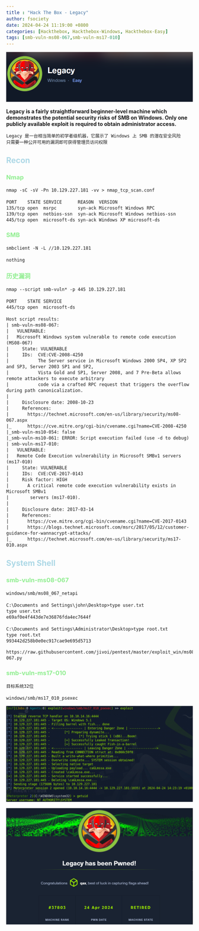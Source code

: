 ```yaml
---
title : "Hack The Box - Legacy"
author: fsociety
date: 2024-04-24 11:19:00 +0800
categories: [Hackthebox, Hackthebox-Windows, Hackthebox-Easy]
tags: [smb-vuln-ms08-067,smb-vuln-ms17-010]
---
```


![image](../assets/post_img/Snipaste_2024-04-24_20-55-16.png)

**Legacy is a fairly straightforward beginner-level machine which demonstrates the potential security risks of SMB on Windows. Only one publicly available exploit is required to obtain administrator access.**

```
Legacy 是一台相当简单的初学者级机器，它展示了 Windows 上 SMB 的潜在安全风险
只需要一种公开可用的漏洞即可获得管理员访问权限
```

## <span style="color:lightblue">Recon</span>
### <span style="color:lightgreen">Nmap</span>

```console
nmap -sC -sV -Pn 10.129.227.181 -vv > nmap_tcp_scan.conf

PORT    STATE SERVICE      REASON  VERSION
135/tcp open  msrpc        syn-ack Microsoft Windows RPC
139/tcp open  netbios-ssn  syn-ack Microsoft Windows netbios-ssn
445/tcp open  microsoft-ds syn-ack Windows XP microsoft-ds
```

### <span style="color:lightgreen">SMB</span>


```console
smbclient -N -L //10.129.227.181

nothing
```
### <span style="color:lightgreen">历史漏洞</span>

```console
nmap --script smb-vuln* -p 445 10.129.227.181

PORT    STATE SERVICE
445/tcp open  microsoft-ds

Host script results:
| smb-vuln-ms08-067: 
|   VULNERABLE:
|   Microsoft Windows system vulnerable to remote code execution (MS08-067)
|     State: VULNERABLE
|     IDs:  CVE:CVE-2008-4250
|           The Server service in Microsoft Windows 2000 SP4, XP SP2 and SP3, Server 2003 SP1 and SP2,
|           Vista Gold and SP1, Server 2008, and 7 Pre-Beta allows remote attackers to execute arbitrary
|           code via a crafted RPC request that triggers the overflow during path canonicalization.
|           
|     Disclosure date: 2008-10-23
|     References:
|       https://technet.microsoft.com/en-us/library/security/ms08-067.aspx
|_      https://cve.mitre.org/cgi-bin/cvename.cgi?name=CVE-2008-4250
|_smb-vuln-ms10-054: false
|_smb-vuln-ms10-061: ERROR: Script execution failed (use -d to debug)
| smb-vuln-ms17-010: 
|   VULNERABLE:
|   Remote Code Execution vulnerability in Microsoft SMBv1 servers (ms17-010)
|     State: VULNERABLE
|     IDs:  CVE:CVE-2017-0143
|     Risk factor: HIGH
|       A critical remote code execution vulnerability exists in Microsoft SMBv1
|        servers (ms17-010).
|           
|     Disclosure date: 2017-03-14
|     References:
|       https://cve.mitre.org/cgi-bin/cvename.cgi?name=CVE-2017-0143
|       https://blogs.technet.microsoft.com/msrc/2017/05/12/customer-guidance-for-wannacrypt-attacks/
|_      https://technet.microsoft.com/en-us/library/security/ms17-010.aspx
```

## <span style="color:lightblue">System Shell</span>
### <span style="color:lightgreen">smb-vuln-ms08-067</span>

```
windows/smb/ms08_067_netapi

C:\Documents and Settings\john\Desktop>type user.txt
type user.txt
e69af0e4f443de7e36876fda4ec7644f

C:\Documents and Settings\Administrator\Desktop>type root.txt
type root.txt
993442d258b0e0ec917cae9e695d5713
```

```
https://raw.githubusercontent.com/jivoi/pentest/master/exploit_win/ms08-067.py
```

### <span style="color:lightgreen">smb-vuln-ms17-010</span>

```
目标系统32位

windows/smb/ms17_010_psexec
```
![images](../assets/post_img/Snipaste_2024-04-24_21-24-02.png)

![image](../assets/post_img/Snipaste_2024-04-24_21-15-24.png)